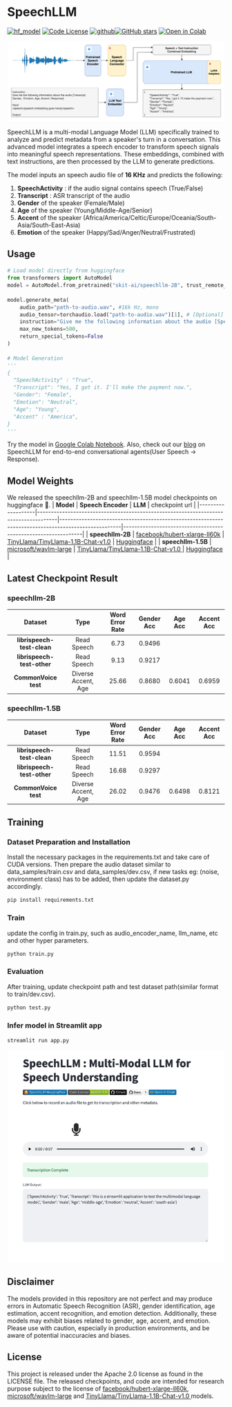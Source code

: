 # SpeechLLM

[![hf_model](https://img.shields.io/badge/🤗-SpeechLLM%20HuggingFace-blue.svg)](https://huggingface.co/collections/skit-ai/speechllm-66605bfb37a54d4e4a60efe2)
[![Code License](https://img.shields.io/badge/Code%20License-Apache_2.0-green.svg)](https://github.com/skit-ai/SpeechLLM/blob/main/LICENSE)
[![github](https://img.shields.io/badge/-Github-black?logo=github)](https://github.com/skit-ai/SpeechLLM.git)[![GitHub stars](https://img.shields.io/github/stars/skit-ai/SpeechLLM?style=social)](https://github.com/skit-ai/SpeechLLM/stargazers)
[![Open in Colab](https://img.shields.io/badge/Open%20in%20Colab-F9AB00?logo=googlecolab&color=blue)](https://colab.research.google.com/drive/1uqhRl36LJKA4IxnrhplLMv0wQ_f3OuBM?usp=sharing)



![](./assets/speechllm.png)

SpeechLLM is a multi-modal Language Model (LLM) specifically trained to analyze and predict metadata from a speaker's turn in a conversation. This advanced model integrates a speech encoder to transform speech signals into meaningful speech representations. These embeddings, combined with text instructions, are then processed by the LLM to generate predictions.

The model inputs an speech audio file of **16 KHz** and predicts the following:
1. **SpeechActivity** : if the audio signal contains speech (True/False)
2. **Transcript** : ASR transcript of the audio
3. **Gender** of the speaker (Female/Male)
4. **Age** of the speaker (Young/Middle-Age/Senior)
5. **Accent** of the speaker (Africa/America/Celtic/Europe/Oceania/South-Asia/South-East-Asia)
6. **Emotion** of the speaker (Happy/Sad/Anger/Neutral/Frustrated)

## Usage
```python
# Load model directly from huggingface
from transformers import AutoModel
model = AutoModel.from_pretrained("skit-ai/speechllm-2B", trust_remote_code=True)

model.generate_meta(
    audio_path="path-to-audio.wav", #16k Hz, mono
    audio_tensor=torchaudio.load("path-to-audio.wav")[1], # [Optional] either audio_path or audio_tensor directly
    instruction="Give me the following information about the audio [SpeechActivity, Transcript, Gender, Emotion, Age, Accent]",
    max_new_tokens=500, 
    return_special_tokens=False
)

# Model Generation
'''
{
  "SpeechActivity" : "True",
  "Transcript": "Yes, I got it. I'll make the payment now.",
  "Gender": "Female",
  "Emotion": "Neutral",
  "Age": "Young",
  "Accent" : "America",
}
'''
```

Try the model in [Google Colab Notebook](https://colab.research.google.com/drive/1uqhRl36LJKA4IxnrhplLMv0wQ_f3OuBM?usp=sharing). Also, check out our [blog](https://tech.skit.ai/speech-conversational-llms/) on SpeechLLM for end-to-end conversational agents(User Speech -> Response).

## Model Weights
We released the speechllm-2B and speechllm-1.5B model checkpoints on huggingface :hugs:.
| **Model**         | **Speech Encoder**                                                                  | **LLM**                                                                                            | checkpoint url                                                |
|-------------------|-------------------------------------------------------------------------------------|----------------------------------------------------------------------------------------------------|---------------------------------------------------------------|
| **speechllm-2B**  | [facebook/hubert-xlarge-ll60k](https://huggingface.co/facebook/hubert-xlarge-ll60k) | [TinyLlama/TinyLlama-1.1B-Chat-v1.0](https://huggingface.co/TinyLlama/TinyLlama-1.1B-Chat-v1.0)    | [Huggingface](https://huggingface.co/skit-ai/speechllm-2B)    |
| **speechllm-1.5B** | [microsoft/wavlm-large](https://huggingface.co/microsoft/wavlm-large)               | [ TinyLlama/TinyLlama-1.1B-Chat-v1.0 ]( https://huggingface.co/TinyLlama/TinyLlama-1.1B-Chat-v1.0) | [Huggingface]( https://huggingface.co/skit-ai/speechllm-1.5B) |

## Latest Checkpoint Result

### speechllm-2B
|         **Dataset**        |       **Type**      | **Word Error Rate** | **Gender Acc** | **Age Acc** | **Accent Acc** |
|:--------------------------:|:-------------------:|:-------------------:|:--------------:|:-----------:|:--------------:|
| **librispeech-test-clean** | Read Speech         |         6.73        |     0.9496     |             |                |
| **librispeech-test-other** | Read Speech         |         9.13        |     0.9217     |             |                |
| **CommonVoice test**       | Diverse Accent, Age |        25.66        |     0.8680     |    0.6041   |     0.6959     |

### speechllm-1.5B
|         **Dataset**        |       **Type**      | **Word Error Rate** | **Gender Acc** | **Age Acc** | **Accent Acc** |
|:--------------------------:|:-------------------:|:-------------------:|:--------------:|:-----------:|:--------------:|
| **librispeech-test-clean** | Read Speech         |        11.51        |     0.9594     |             |                |
| **librispeech-test-other** | Read Speech         |        16.68        |     0.9297     |             |                |
| **CommonVoice test**       | Diverse Accent, Age |        26.02        |     0.9476     |    0.6498   |     0.8121     |


## Training

### Dataset Preparation and Installation
Install the necessary packages in the requirements.txt and take care of CUDA versions. Then prepare the audio dataset similar to data_samples/train.csv and data_samples/dev.csv, if new tasks eg: (noise, environment class) has to be added, then update the dataset.py accordingly.
```bash
pip install requirements.txt
``` 

### Train
update the config in train.py, such as audio_encoder_name, llm_name, etc and other hyper parameters.
```bash
python train.py
``` 

### Evaluation
After training, update checkpoint path and test dataset path(similar format to train/dev.csv).
```bash
python test.py
``` 

### Infer model in Streamlit app
```bash
streamlit run app.py
```
![](./assets/streamlit_app.png)


## Disclaimer
The models provided in this repository are not perfect and may produce errors in Automatic Speech Recognition (ASR), gender identification, age estimation, accent recognition, and emotion detection. Additionally, these models may exhibit biases related to gender, age, accent, and emotion. Please use with caution, especially in production environments, and be aware of potential inaccuracies and biases.

## License
This project is released under the Apache 2.0 license as found in the LICENSE file. The released checkpoints, and code are intended for research purpose subject to the license of [facebook/hubert-xlarge-ll60k](https://huggingface.co/facebook/hubert-xlarge-ll60k), [microsoft/wavlm-large](https://huggingface.co/microsoft/wavlm-large) and [ TinyLlama/TinyLlama-1.1B-Chat-v1.0 ]( https://huggingface.co/TinyLlama/TinyLlama-1.1B-Chat-v1.0) models.
